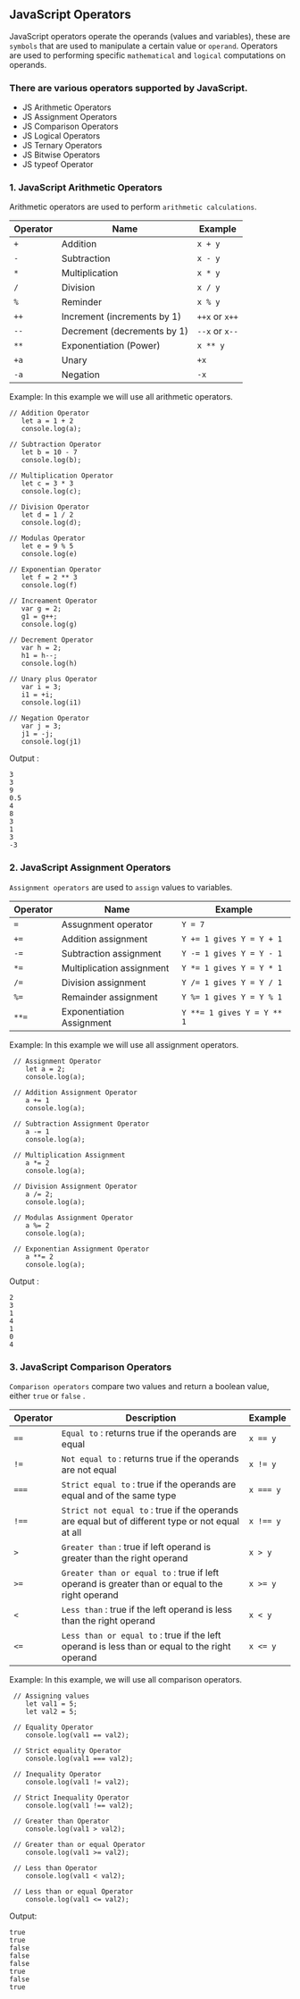 ## JavaScript Operators

JavaScript operators operate the operands (values and variables), these are `symbols` that are used to manipulate a certain value or `operand`. Operators are used to performing specific `mathematical` and `logical` computations on operands.

### There are various operators supported by JavaScript.

- JS Arithmetic Operators
- JS Assignment Operators
- JS Comparison Operators
- JS Logical Operators
- JS Ternary Operators
- JS Bitwise Operators
- JS typeof Operator

### 1. JavaScript Arithmetic Operators

Arithmetic operators are used to perform `arithmetic calculations`.

| Operator   | Name                              | Example                                   |
| ---------- | --------------------------------- | ----------------------------------------- |
| `+`        | Addition                          |             `x + y`                       |
| `-`        | Subtraction                       |             `x - y`                       |
| `*`        | Multiplication                    |             `x * y`                       |
| `/`        | Division                          |             `x / y`                       |
| `%`        | Reminder                          |             `x % y`                       |
| `++`       | Increment (increments by 1)       |             `++x` or `x++`                |
| `--`       | Decrement (decrements by 1)       |             `--x` or `x--`                |
| `**`       | Exponentiation (Power)            |             `x ** y`                      |
| `+a`       | Unary                             |             `+x`                          |
| `-a`       | Negation                          |             `-x`                          |

Example: In this example we will use all arithmetic operators.

```
// Addition Operator
   let a = 1 + 2
   console.log(a);
  
// Subtraction Operator
   let b = 10 - 7
   console.log(b);
  
// Multiplication Operator
   let c = 3 * 3
   console.log(c);
  
// Division Operator
   let d = 1 / 2
   console.log(d);
  
// Modulas Operator
   let e = 9 % 5
   console.log(e)
  
// Exponentian Operator
   let f = 2 ** 3
   console.log(f)
  
// Increament Operator
   var g = 2;
   g1 = g++;
   console.log(g)
  
// Decrement Operator
   var h = 2;
   h1 = h--;
   console.log(h)
  
// Unary plus Operator
   var i = 3;
   i1 = +i;
   console.log(i1)
  
// Negation Operator
   var j = 3;
   j1 = -j;
   console.log(j1)
```

Output :
```
3
3
9
0.5
4
8
3
1
3
-3
```

### 2. JavaScript Assignment Operators
`Assignment operators` are used to `assign` values to variables. 

| Operator   | Name                              | Example                                   |
| ---------- | --------------------------------- | ----------------------------------------- |
| `=`        | Assugnment operator               |          `Y = 7`                          |
| `+=`       | Addition assignment               |          `Y += 1 gives Y = Y + 1`         |
| `-=`       | Subtraction assignment            |          `Y -= 1 gives Y = Y - 1`         |
| `*=`       | Multiplication assignment         |          `Y *= 1 gives Y = Y * 1`         |
| `/=`       | Division assignment               |          `Y /= 1 gives Y = Y / 1`         |
| `%=`       | Remainder assignment              |          `Y %= 1 gives Y = Y % 1`         |
| `**=`      | Exponentiation Assignment         |          `Y **= 1 gives Y = Y ** 1`       |


Example: In this example we will use all assignment operators.
```
 // Assignment Operator
    let a = 2;
    console.log(a);
      
 // Addition Assignment Operator
    a += 1
    console.log(a);
       
 // Subtraction Assignment Operator
    a -= 1
    console.log(a); 
      
 // Multiplication Assignment 
    a *= 2
    console.log(a); 
      
 // Division Assignment Operator
    a /= 2;
    console.log(a);
       
 // Modulas Assignment Operator
    a %= 2
    console.log(a);
      
 // Exponentian Assignment Operator
    a **= 2
    console.log(a);
  ```
  
  Output :
  ```
  2
  3
  1
  4
  1
  0
  4
  ```
  
### 3. JavaScript Comparison Operators

`Comparison operators` compare two values and return a boolean value, either `true` or `false` .

|  Operator	 |  Description                      |	Example                                  |
| ---------- | --------------------------------- | ----------------------------------------- |
|`==`          |	`Equal to` : returns true if the operands are equal	| `x == y` |
|`!=`|	`Not equal to` : returns true if the operands are not equal	|`x != y`|
|`===`|	`Strict equal to` : true if the operands are equal and of the same type	|`x === y`|
|`!==`|	`Strict not equal to` : true if the operands are equal but of different type or not equal at all	|`x !== y`|
|`>`|	`Greater than` : true if left operand is greater than the right operand	|`x > y`|
|`>=`|	`Greater than or equal to` : true if left operand is greater than or equal to the right operand	|`x >= y`|
|`<`	|`Less than` : true if the left operand is less than the right operand	|`x < y`|
|`<=`|	`Less than or equal to` : true if the left operand is less than or equal to the right operand	|`x <= y`|

Example: In this example, we will use all comparison operators.

```
 // Assigning values
    let val1 = 5;
    let val2 = 5;
    
 // Equality Operator
    console.log(val1 == val2);
  
 // Strict equality Operator
    console.log(val1 === val2);
  
 // Inequality Operator
    console.log(val1 != val2);
  
 // Strict Inequality Operator
    console.log(val1 !== val2);
  
 // Greater than Operator
    console.log(val1 > val2);
  
 // Greater than or equal Operator
    console.log(val1 >= val2);
  
 // Less than Operator
    console.log(val1 < val2);
  
 // Less than or equal Operator
    console.log(val1 <= val2);
  ```
    
Output:

```
true
true
false
false
false
true
false
true
```
